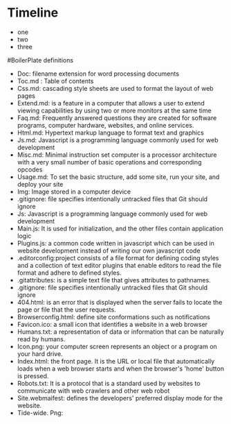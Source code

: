 # Timeline

- one
- two 
- three

#BoilerPlate definitions

 - Doc:  filename extension for word processing documents
 - Toc.md : Table of contents
 - Css.md: cascading style sheets are used to format the layout of web pages
 - Extend.md: is a feature in a computer  that allows a user to extend viewing capabilities by using two or more monitors at the same time
 - Faq.md: Frequently answered questions they are created for software programs, computer hardware, websites, and online services.
 - Html.md: Hypertext markup language to format text and graphics
 - Js.md: Javascript is a programming language commonly used for web development
  - Misc.md: Minimal instruction set computer is a processor architecture with a very small number of basic operations and corresponding opcodes
  - Usage.md: To set the basic structure, add some site, run your site, and deploy your site
  - Img: Image stored in a computer device
  - .gitignore: file specifies intentionally untracked files that Git should ignore
  - Js: Javascript is a programming language commonly used for web development
  - Main.js: It is used for initialization, and the other files contain application logic
  - Plugins.js: a common code written in javascript which can be used in website development instead of writing our own javascript code
  - .editorconfig:project consists of a file format for defining coding styles and a collection of text editor plugins that enable editors to read the file format and adhere to defined styles.
  - .gitattributes: is a simple text file that gives attributes to pathnames.
  - .gitignore: file specifies intentionally untracked files that Git should ignore
  - 404.html: is an error that is displayed when the server fails to locate the page or file that the user requests.
  - Browserconfig.html: define site conformations such as notifications
  - Favicon.ico: a small icon that identifies a website in a web browser
  - Humans.txt:  a representation of data or information that can be naturally read by humans.
  - Icon.png: your computer screen represents an object or a program on your hard drive.
  - Index.html: the front page. It is the URL or local file that automatically loads when a web browser starts and when the browser's 'home' button is pressed.
  - Robots.txt: It is a protocol that is a standard used by websites to communicate with web crawlers and other web robot
  - Site.webmaifest: defines  the developers' preferred display mode for the website.
  - Tide-wide. Png:
